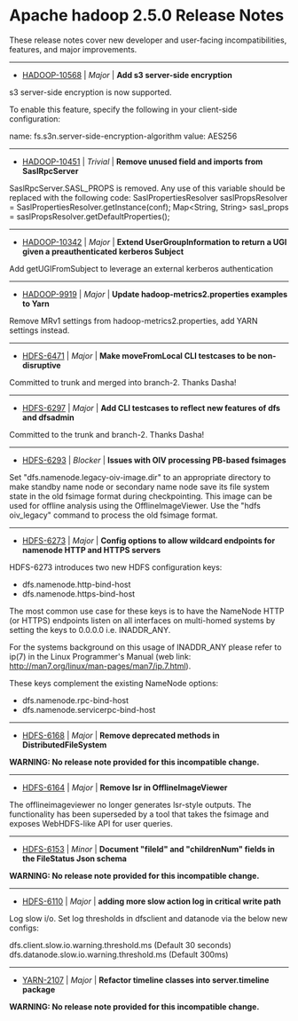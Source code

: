 
<!---
# Licensed to the Apache Software Foundation (ASF) under one
# or more contributor license agreements.  See the NOTICE file
# distributed with this work for additional information
# regarding copyright ownership.  The ASF licenses this file
# to you under the Apache License, Version 2.0 (the
# "License"); you may not use this file except in compliance
# with the License.  You may obtain a copy of the License at
#
#     http://www.apache.org/licenses/LICENSE-2.0
#
# Unless required by applicable law or agreed to in writing, software
# distributed under the License is distributed on an "AS IS" BASIS,
# WITHOUT WARRANTIES OR CONDITIONS OF ANY KIND, either express or implied.
# See the License for the specific language governing permissions and
# limitations under the License.
-->
# Apache hadoop  2.5.0 Release Notes

These release notes cover new developer and user-facing incompatibilities, features, and major improvements.


---

* [HADOOP-10568](https://issues.apache.org/jira/browse/HADOOP-10568) | *Major* | **Add s3 server-side encryption**

s3 server-side encryption is now supported.

To enable this feature, specify the following in your client-side configuration:

name: fs.s3n.server-side-encryption-algorithm
value: AES256


---

* [HADOOP-10451](https://issues.apache.org/jira/browse/HADOOP-10451) | *Trivial* | **Remove unused field and imports from SaslRpcServer**

SaslRpcServer.SASL\_PROPS is removed.
Any use of this variable  should be replaced with the following code: 
SaslPropertiesResolver saslPropsResolver = SaslPropertiesResolver.getInstance(conf); 
Map<String, String> sasl\_props = saslPropsResolver.getDefaultProperties();


---

* [HADOOP-10342](https://issues.apache.org/jira/browse/HADOOP-10342) | *Major* | **Extend UserGroupInformation to return a UGI given a preauthenticated kerberos Subject**

Add getUGIFromSubject to leverage an external kerberos authentication


---

* [HADOOP-9919](https://issues.apache.org/jira/browse/HADOOP-9919) | *Major* | **Update hadoop-metrics2.properties examples to Yarn**

Remove MRv1 settings from hadoop-metrics2.properties, add YARN settings instead.


---

* [HDFS-6471](https://issues.apache.org/jira/browse/HDFS-6471) | *Major* | **Make moveFromLocal CLI testcases to be non-disruptive**

Committed to trunk and merged into branch-2. Thanks Dasha!


---

* [HDFS-6297](https://issues.apache.org/jira/browse/HDFS-6297) | *Major* | **Add CLI testcases to reflect new features of dfs and dfsadmin**

Committed to the trunk and branch-2. Thanks Dasha!


---

* [HDFS-6293](https://issues.apache.org/jira/browse/HDFS-6293) | *Blocker* | **Issues with OIV processing PB-based fsimages**

Set "dfs.namenode.legacy-oiv-image.dir" to an appropriate directory to make standby name node or secondary name node save its file system state in the old fsimage format during checkpointing. This image can be used for offline analysis using the OfflineImageViewer.  Use the "hdfs oiv\_legacy" command to process the old fsimage format.


---

* [HDFS-6273](https://issues.apache.org/jira/browse/HDFS-6273) | *Major* | **Config options to allow wildcard endpoints for namenode HTTP and HTTPS servers**

HDFS-6273 introduces two new HDFS configuration keys: 
- dfs.namenode.http-bind-host
- dfs.namenode.https-bind-host

The most common use case for these keys is to have the NameNode HTTP (or HTTPS) endpoints listen on all interfaces on multi-homed systems by setting the keys to 0.0.0.0 i.e. INADDR\_ANY.

For the systems background on this usage of INADDR\_ANY please refer to ip(7) in the Linux Programmer's Manual (web link: http://man7.org/linux/man-pages/man7/ip.7.html).

These keys complement the existing NameNode options:
- dfs.namenode.rpc-bind-host
- dfs.namenode.servicerpc-bind-host


---

* [HDFS-6168](https://issues.apache.org/jira/browse/HDFS-6168) | *Major* | **Remove deprecated methods in DistributedFileSystem**

**WARNING: No release note provided for this incompatible change.**


---

* [HDFS-6164](https://issues.apache.org/jira/browse/HDFS-6164) | *Major* | **Remove lsr in OfflineImageViewer**

The offlineimageviewer no longer generates lsr-style outputs. The functionality has been superseded by a tool that takes the fsimage and exposes WebHDFS-like API for user queries.


---

* [HDFS-6153](https://issues.apache.org/jira/browse/HDFS-6153) | *Minor* | **Document "fileId" and "childrenNum" fields in the FileStatus Json schema**

**WARNING: No release note provided for this incompatible change.**


---

* [HDFS-6110](https://issues.apache.org/jira/browse/HDFS-6110) | *Major* | **adding more slow action log in critical write path**

Log slow i/o.  Set log thresholds in dfsclient and datanode via the below  new configs:

dfs.client.slow.io.warning.threshold.ms (Default 30 seconds)
dfs.datanode.slow.io.warning.threshold.ms (Default 300ms)


---

* [YARN-2107](https://issues.apache.org/jira/browse/YARN-2107) | *Major* | **Refactor timeline classes into server.timeline package**

**WARNING: No release note provided for this incompatible change.**



